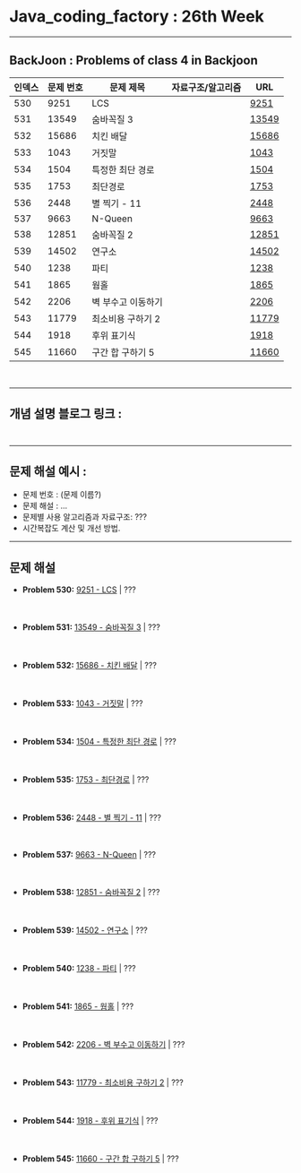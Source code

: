 # Java_coding_factory : 26th Week

---

## BackJoon : Problems of class 4 in Backjoon

| 인덱스 | 문제 번호 | 문제 제목                   | 자료구조/알고리즘 | URL |
|--------|------------|-----------------------------|------------------|------------------------------------------------|
| 530    | 9251       | LCS                         |                  | [9251](https://www.acmicpc.net/problem/9251)   |
| 531    | 13549      | 숨바꼭질 3                  |                  | [13549](https://www.acmicpc.net/problem/13549) |
| 532    | 15686      | 치킨 배달                   |                  | [15686](https://www.acmicpc.net/problem/15686) |
| 533    | 1043       | 거짓말                      |                  | [1043](https://www.acmicpc.net/problem/1043)   |
| 534    | 1504       | 특정한 최단 경로            |                  | [1504](https://www.acmicpc.net/problem/1504)   |
| 535    | 1753       | 최단경로                    |                  | [1753](https://www.acmicpc.net/problem/1753)   |
| 536    | 2448       | 별 찍기 - 11                |                  | [2448](https://www.acmicpc.net/problem/2448)   |
| 537    | 9663       | N-Queen                     |                  | [9663](https://www.acmicpc.net/problem/9663)   |
| 538    | 12851      | 숨바꼭질 2                  |                  | [12851](https://www.acmicpc.net/problem/12851) |
| 539    | 14502      | 연구소                      |                  | [14502](https://www.acmicpc.net/problem/14502) |
| 540    | 1238       | 파티                        |                  | [1238](https://www.acmicpc.net/problem/1238)   |
| 541    | 1865       | 웜홀                        |                  | [1865](https://www.acmicpc.net/problem/1865)   |
| 542    | 2206       | 벽 부수고 이동하기          |                  | [2206](https://www.acmicpc.net/problem/2206)   |
| 543    | 11779      | 최소비용 구하기 2           |                  | [11779](https://www.acmicpc.net/problem/11779) |
| 544    | 1918       | 후위 표기식                 |                  | [1918](https://www.acmicpc.net/problem/1918)   |
| 545    | 11660      | 구간 합 구하기 5            |                  | [11660](https://www.acmicpc.net/problem/11660) |

<br>

---

## 개념 설명 블로그 링크 : <br><br>

---

## 문제 해설 예시 :

- 문제 번호 : (문제 이름?)
- 문제 해설 : ...
- 문제별 사용 알고리즘과 자료구조: ???
- 시간복잡도 계산 및 개선 방법.

---

## 문제 해설

- **Problem 530:** [9251 - LCS](https://www.acmicpc.net/problem/9251) | ???
<br><br><br>

- **Problem 531:** [13549 - 숨바꼭질 3](https://www.acmicpc.net/problem/13549) | ???
<br><br><br>

- **Problem 532:** [15686 - 치킨 배달](https://www.acmicpc.net/problem/15686) | ???
<br><br><br>

- **Problem 533:** [1043 - 거짓말](https://www.acmicpc.net/problem/1043) | ???
<br><br><br>

- **Problem 534:** [1504 - 특정한 최단 경로](https://www.acmicpc.net/problem/1504) | ???
<br><br><br>

- **Problem 535:** [1753 - 최단경로](https://www.acmicpc.net/problem/1753) | ???
<br><br><br>

- **Problem 536:** [2448 - 별 찍기 - 11](https://www.acmicpc.net/problem/2448) | ???
<br><br><br>

- **Problem 537:** [9663 - N-Queen](https://www.acmicpc.net/problem/9663) | ???
<br><br><br>

- **Problem 538:** [12851 - 숨바꼭질 2](https://www.acmicpc.net/problem/12851) | ???
<br><br><br>

- **Problem 539:** [14502 - 연구소](https://www.acmicpc.net/problem/14502) | ???
<br><br><br>

- **Problem 540:** [1238 - 파티](https://www.acmicpc.net/problem/1238) | ???
<br><br><br>

- **Problem 541:** [1865 - 웜홀](https://www.acmicpc.net/problem/1865) | ???
<br><br><br>

- **Problem 542:** [2206 - 벽 부수고 이동하기](https://www.acmicpc.net/problem/2206) | ???
<br><br><br>

- **Problem 543:** [11779 - 최소비용 구하기 2](https://www.acmicpc.net/problem/11779) | ???
<br><br><br>

- **Problem 544:** [1918 - 후위 표기식](https://www.acmicpc.net/problem/1918) | ???
<br><br><br>

- **Problem 545:** [11660 - 구간 합 구하기 5](https://www.acmicpc.net/problem/11660) | ???
<br><br><br>
